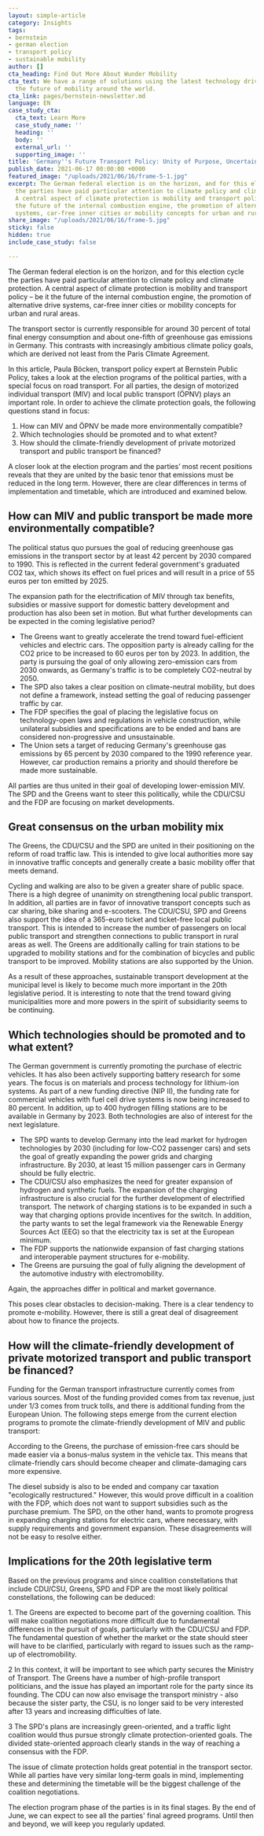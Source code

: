 ```yaml
---
layout: simple-article
category: Insights
tags:
- bernstein
- german election
- transport policy
- sustainable mobility
author: []
cta_heading: Find Out More About Wunder Mobility
cta_text: We have a range of solutions using the latest technology driving forward
  the future of mobility around the world.
cta_link: pages/bernstein-newsletter.md
language: EN
case_study_cta:
  cta_text: Learn More
  case_study_name: ''
  heading: ''
  body: ''
  external_url: ''
  supporting_image: ''
title: 'Germany''s Future Transport Policy: Unity of Purpose, Uncertainty in Implementation'
publish_date: 2021-06-17 00:00:00 +0000
featured_image: "/uploads/2021/06/16/frame-5-1.jpg"
excerpt: The German federal election is on the horizon, and for this election cycle
  the parties have paid particular attention to climate policy and climate protection.
  A central aspect of climate protection is mobility and transport policy – be it
  the future of the internal combustion engine, the promotion of alternative drive
  systems, car-free inner cities or mobility concepts for urban and rural areas.
share_image: "/uploads/2021/06/16/frame-5.jpg"
sticky: false
hidden: true
include_case_study: false

---
```

The German federal election is on the horizon, and for this election cycle the parties have paid particular attention to climate policy and climate protection. A central aspect of climate protection is mobility and transport policy – be it the future of the internal combustion engine, the promotion of alternative drive systems, car-free inner cities or mobility concepts for urban and rural areas.

The transport sector is currently responsible for around 30 percent of total final energy consumption and about one-fifth of greenhouse gas emissions in Germany. This contrasts with increasingly ambitious climate policy goals, which are derived not least from the Paris Climate Agreement.

In this article, Paula Böcken, transport policy expert at Bernstein Public Policy, takes a look at the election programs of the political parties, with a special focus on road transport. For all parties, the design of motorized individual transport (MIV) and local public transport (ÖPNV) plays an important role. In order to achieve the climate protection goals, the following questions stand in focus:

1. How can MIV and ÖPNV be made more environmentally compatible?
2. Which technologies should be promoted and to what extent?
3. How should the climate-friendly development of private motorized transport and public transport be financed?

A closer look at the election program and the parties’ most recent positions reveals that they are united by the basic tenor that emissions must be reduced in the long term. However, there are clear differences in terms of implementation and timetable, which are introduced and examined below. 

## **How can MIV and public transport be made more environmentally compatible?**

The political status quo pursues the goal of reducing greenhouse gas emissions in the transport sector by at least 42 percent by 2030 compared to 1990. This is reflected in the current federal government's graduated CO2 tax, which shows its effect on fuel prices and will result in a price of 55 euros per ton emitted by 2025.

The expansion path for the electrification of MIV through tax benefits, subsidies or massive support for domestic battery development and production has also been set in motion. But what further developments can be expected in the coming legislative period?

* The Greens want to greatly accelerate the trend toward fuel-efficient vehicles and electric cars. The opposition party is already calling for the CO2 price to be increased to 60 euros per ton by 2023. In addition, the party is pursuing the goal of only allowing zero-emission cars from 2030 onwards, as Germany's traffic is to be completely CO2-neutral by 2050.
* The SPD also takes a clear position on climate-neutral mobility, but does not define a framework, instead setting the goal of reducing passenger traffic by car.
* The FDP specifies the goal of placing the legislative focus on technology-open laws and regulations in vehicle construction, while unilateral subsidies and specifications are to be ended and bans are considered non-progressive and unsustainable.
* The Union sets a target of reducing Germany's greenhouse gas emissions by 65 percent by 2030 compared to the 1990 reference year. However, car production remains a priority and should therefore be made more sustainable.

All parties are thus united in their goal of developing lower-emission MIV. The SPD and the Greens want to steer this politically, while the CDU/CSU and the FDP are focusing on market developments.

## **Great consensus on the urban mobility mix**

The Greens, the CDU/CSU and the SPD are united in their positioning on the reform of road traffic law. This is intended to give local authorities more say in innovative traffic concepts and generally create a basic mobility offer that meets demand.

Cycling and walking are also to be given a greater share of public space. There is a high degree of unanimity on strengthening local public transport. In addition, all parties are in favor of innovative transport concepts such as car sharing, bike sharing and e-scooters. The CDU/CSU, SPD and Greens also support the idea of a 365-euro ticket and ticket-free local public transport. This is intended to increase the number of passengers on local public transport and strengthen connections to public transport in rural areas as well. The Greens are additionally calling for train stations to be upgraded to mobility stations and for the combination of bicycles and public transport to be improved. Mobility stations are also supported by the Union.

As a result of these approaches, sustainable transport development at the municipal level is likely to become much more important in the 20th legislative period. It is interesting to note that the trend toward giving municipalities more and more powers in the spirit of subsidiarity seems to be continuing.

## **Which technologies should be promoted and to what extent?**

The German government is currently promoting the purchase of electric vehicles. It has also been actively supporting battery research for some years. The focus is on materials and process technology for lithium-ion systems. As part of a new funding directive (NIP II), the funding rate for commercial vehicles with fuel cell drive systems is now being increased to 80 percent. In addition, up to 400 hydrogen filling stations are to be available in Germany by 2023. Both technologies are also of interest for the next legislature.

* The SPD wants to develop Germany into the lead market for hydrogen technologies by 2030 (including for low-CO2 passenger cars) and sets the goal of greatly expanding the power grids and charging infrastructure. By 2030, at least 15 million passenger cars in Germany should be fully electric.
* The CDU/CSU also emphasizes the need for greater expansion of hydrogen and synthetic fuels. The expansion of the charging infrastructure is also crucial for the further development of electrified transport. The network of charging stations is to be expanded in such a way that charging options provide incentives for the switch. In addition, the party wants to set the legal framework via the Renewable Energy Sources Act (EEG) so that the electricity tax is set at the European minimum.
* The FDP supports the nationwide expansion of fast charging stations and interoperable payment structures for e-mobility.
* The Greens are pursuing the goal of fully aligning the development of the automotive industry with electromobility.

Again, the approaches differ in political and market governance.

This poses clear obstacles to decision-making. There is a clear tendency to promote e-mobility. However, there is still a great deal of disagreement about how to finance the projects.

## **How will the climate-friendly development of private motorized transport and public transport be financed?**

Funding for the German transport infrastructure currently comes from various sources. Most of the funding provided comes from tax revenue, just under 1/3 comes from truck tolls, and there is additional funding from the European Union. The following steps emerge from the current election programs to promote the climate-friendly development of MIV and public transport:

According to the Greens, the purchase of emission-free cars should be made easier via a bonus-malus system in the vehicle tax. This means that climate-friendly cars should become cheaper and climate-damaging cars more expensive.

The diesel subsidy is also to be ended and company car taxation "ecologically restructured." However, this would prove difficult in a coalition with the FDP, which does not want to support subsidies such as the purchase premium. The SPD, on the other hand, wants to promote progress in expanding charging stations for electric cars, where necessary, with supply requirements and government expansion. These disagreements will not be easy to resolve either.

## **Implications for the 20th legislative term**

Based on the previous programs and since coalition constellations that include CDU/CSU, Greens, SPD and FDP are the most likely political constellations, the following can be deduced:

1\. The Greens are expected to become part of the governing coalition. This will make coalition negotiations more difficult due to fundamental differences in the pursuit of goals, particularly with the CDU/CSU and FDP. The fundamental question of whether the market or the state should steer will have to be clarified, particularly with regard to issues such as the ramp-up of electromobility.

2 In this context, it will be important to see which party secures the Ministry of Transport. The Greens have a number of high-profile transport politicians, and the issue has played an important role for the party since its founding. The CDU can now also envisage the transport ministry - also because the sister party, the CSU, is no longer said to be very interested after 13 years and increasing difficulties of late.

3 The SPD's plans are increasingly green-oriented, and a traffic light coalition would thus pursue strongly climate protection-oriented goals. The divided state-oriented approach clearly stands in the way of reaching a consensus with the FDP.

The issue of climate protection holds great potential in the transport sector. While all parties have very similar long-term goals in mind, implementing these and determining the timetable will be the biggest challenge of the coalition negotiations.

The election program phase of the parties is in its final stages. By the end of June, we can expect to see all the parties' final agreed programs. Until then and beyond, we will keep you regularly updated.